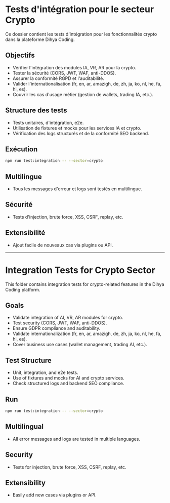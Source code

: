 # Tests d'intégration pour le secteur Crypto

Ce dossier contient les tests d'intégration pour les fonctionnalités crypto dans la plateforme Dihya Coding.

## Objectifs
- Vérifier l'intégration des modules IA, VR, AR pour la crypto.
- Tester la sécurité (CORS, JWT, WAF, anti-DDOS).
- Assurer la conformité RGPD et l'auditabilité.
- Valider l'internationalisation (fr, en, ar, amazigh, de, zh, ja, ko, nl, he, fa, hi, es).
- Couvrir les cas d'usage métier (gestion de wallets, trading IA, etc.).

## Structure des tests
- Tests unitaires, d'intégration, e2e.
- Utilisation de fixtures et mocks pour les services IA et crypto.
- Vérification des logs structurés et de la conformité SEO backend.

## Exécution
```bash
npm run test:integration -- --sector=crypto
```

## Multilingue
- Tous les messages d'erreur et logs sont testés en multilingue.

## Sécurité
- Tests d'injection, brute force, XSS, CSRF, replay, etc.

## Extensibilité
- Ajout facile de nouveaux cas via plugins ou API.

---

# Integration Tests for Crypto Sector

This folder contains integration tests for crypto-related features in the Dihya Coding platform.

## Goals
- Validate integration of AI, VR, AR modules for crypto.
- Test security (CORS, JWT, WAF, anti-DDOS).
- Ensure GDPR compliance and auditability.
- Validate internationalization (fr, en, ar, amazigh, de, zh, ja, ko, nl, he, fa, hi, es).
- Cover business use cases (wallet management, trading AI, etc.).

## Test Structure
- Unit, integration, and e2e tests.
- Use of fixtures and mocks for AI and crypto services.
- Check structured logs and backend SEO compliance.

## Run
```bash
npm run test:integration -- --sector=crypto
```

## Multilingual
- All error messages and logs are tested in multiple languages.

## Security
- Tests for injection, brute force, XSS, CSRF, replay, etc.

## Extensibility
- Easily add new cases via plugins or API.
